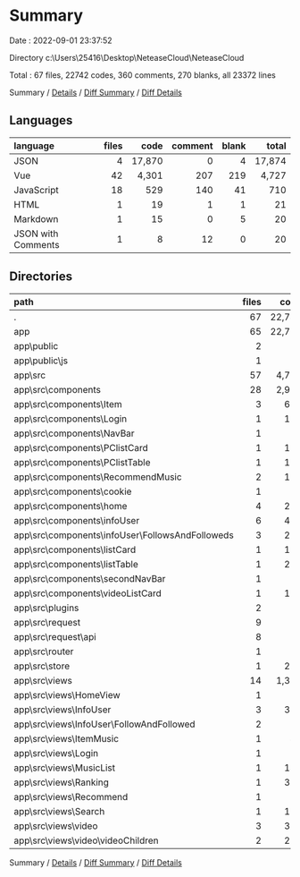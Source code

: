# Summary

Date : 2022-09-01 23:37:52

Directory c:\\Users\\25416\\Desktop\\NeteaseCloud\\NeteaseCloud

Total : 67 files,  22742 codes, 360 comments, 270 blanks, all 23372 lines

Summary / [Details](details.md) / [Diff Summary](diff.md) / [Diff Details](diff-details.md)

## Languages
| language | files | code | comment | blank | total |
| :--- | ---: | ---: | ---: | ---: | ---: |
| JSON | 4 | 17,870 | 0 | 4 | 17,874 |
| Vue | 42 | 4,301 | 207 | 219 | 4,727 |
| JavaScript | 18 | 529 | 140 | 41 | 710 |
| HTML | 1 | 19 | 1 | 1 | 21 |
| Markdown | 1 | 15 | 0 | 5 | 20 |
| JSON with Comments | 1 | 8 | 12 | 0 | 20 |

## Directories
| path | files | code | comment | blank | total |
| :--- | ---: | ---: | ---: | ---: | ---: |
| . | 67 | 22,742 | 360 | 270 | 23,372 |
| app | 65 | 22,713 | 360 | 268 | 23,341 |
| app\\public | 2 | 34 | 4 | 1 | 39 |
| app\\public\\js | 1 | 15 | 3 | 0 | 18 |
| app\\src | 57 | 4,786 | 343 | 259 | 5,388 |
| app\\src\\components | 28 | 2,957 | 112 | 162 | 3,231 |
| app\\src\\components\\Item | 3 | 652 | 21 | 11 | 684 |
| app\\src\\components\\Login | 1 | 105 | 0 | 3 | 108 |
| app\\src\\components\\NavBar | 1 | 81 | 2 | 5 | 88 |
| app\\src\\components\\PClistCard | 1 | 121 | 7 | 8 | 136 |
| app\\src\\components\\PClistTable | 1 | 184 | 9 | 18 | 211 |
| app\\src\\components\\RecommendMusic | 2 | 122 | 1 | 16 | 139 |
| app\\src\\components\\cookie | 1 | 22 | 3 | 4 | 29 |
| app\\src\\components\\home | 4 | 273 | 7 | 16 | 296 |
| app\\src\\components\\infoUser | 6 | 410 | 26 | 26 | 462 |
| app\\src\\components\\infoUser\\FollowsAndFolloweds | 3 | 264 | 24 | 20 | 308 |
| app\\src\\components\\listCard | 1 | 122 | 7 | 8 | 137 |
| app\\src\\components\\listTable | 1 | 201 | 4 | 16 | 221 |
| app\\src\\components\\secondNavBar | 1 | 87 | 1 | 5 | 93 |
| app\\src\\components\\videoListCard | 1 | 192 | 11 | 11 | 214 |
| app\\src\\plugins | 2 | 58 | 13 | 6 | 77 |
| app\\src\\request | 9 | 94 | 61 | 20 | 175 |
| app\\src\\request\\api | 8 | 83 | 49 | 17 | 149 |
| app\\src\\router | 1 | 91 | 26 | 4 | 121 |
| app\\src\\store | 1 | 200 | 31 | 3 | 234 |
| app\\src\\views | 14 | 1,333 | 98 | 57 | 1,488 |
| app\\src\\views\\HomeView | 1 | 23 | 1 | 4 | 28 |
| app\\src\\views\\InfoUser | 3 | 319 | 22 | 16 | 357 |
| app\\src\\views\\InfoUser\\FollowAndFollowed | 2 | 78 | 17 | 14 | 109 |
| app\\src\\views\\ItemMusic | 1 | 47 | 8 | 4 | 59 |
| app\\src\\views\\Login | 1 | 11 | 0 | 2 | 13 |
| app\\src\\views\\MusicList | 1 | 143 | 8 | 2 | 153 |
| app\\src\\views\\Ranking | 1 | 341 | 10 | 2 | 353 |
| app\\src\\views\\Recommend | 1 | 27 | 0 | 4 | 31 |
| app\\src\\views\\Search | 1 | 104 | 5 | 4 | 113 |
| app\\src\\views\\video | 3 | 313 | 44 | 18 | 375 |
| app\\src\\views\\video\\videoChildren | 2 | 275 | 43 | 16 | 334 |

Summary / [Details](details.md) / [Diff Summary](diff.md) / [Diff Details](diff-details.md)